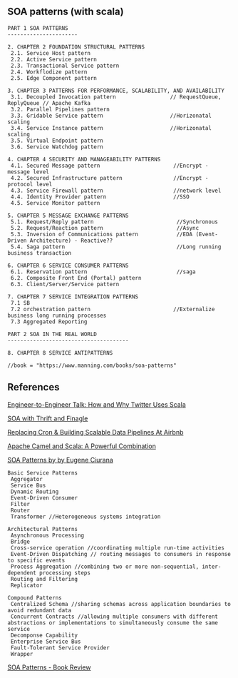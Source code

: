 SOA patterns (with scala)
----------------------------

```
PART 1 SOA PATTERNS
----------------------

2. CHAPTER 2 FOUNDATION STRUCTURAL PATTERNS
 2.1. Service Host pattern
 2.2. Active Service pattern
 2.3. Transactional Service pattern
 2.4. Workflodize pattern
 2.5. Edge Component pattern

3. CHAPTER 3 PATTERNS FOR PERFORMANCE, SCALABILITY, AND AVAILABILITY
 3.1. Decoupled Invocation pattern                 // RequestQueue, ReplyQueue // Apache Kafka
 3.2. Parallel Pipelines pattern
 3.3. Gridable Service pattern                     //Horizonatal scaling
 3.4. Service Instance pattern                     //Horizonatal scaling
 3.5. Virtual Endpoint pattern
 3.6. Service Watchdog pattern

4. CHAPTER 4 SECURITY AND MANAGEABILITY PATTERNS
 4.1. Secured Message pattern                       //Encrypt - message level
 4.2. Secured Infrastructure pattern                //Encrypt - protocol level
 4.3. Service Firewall pattern                      //network level
 4.4. Identity Provider pattern                     //SSO
 4.5. Service Monitor pattern

5. CHAPTER 5 MESSAGE EXCHANGE PATTERNS
 5.1. Request/Reply pattern                          //Synchronous
 5.2. Request/Reaction pattern                       //Async
 5.3. Inversion of Communications pattern            //EDA (Event-Driven Architecture) - Reactive??
 5.4. Saga pattern                                   //Long running business transaction

6. CHAPTER 6 SERVICE CONSUMER PATTERNS
 6.1. Reservation pattern                            //saga
 6.2. Composite Front End (Portal) pattern           
 6.3. Client/Server/Service pattern

7. CHAPTER 7 SERVICE INTEGRATION PATTERNS
 7.1 SB                                             
 7.2 orchestration pattern                          //Externalize business long running processes
 7.3 Aggregated Reporting                           

PART 2 SOA IN THE REAL WORLD
--------------------------------------

8. CHAPTER 8 SERVICE ANTIPATTERNS

//book = "https://www.manning.com/books/soa-patterns"
```

References
---------------

[Engineer-to-Engineer Talk: How and Why Twitter Uses Scala](https://www.redfin.com/devblog/2010/05/how_and_why_twitter_uses_scala.html)

[SOA with Thrift and Finagle](http://www.slideshare.net/bancek/soa-with-thrift-and-finagle)

[Replacing Cron & Building Scalable Data Pipelines At Airbnb](http://www.typesafe.com/resources/case-studies-and-stories/replacing-cron--building-scalable-data-pipelines-at-airbnb)

[Apache Camel and Scala: A Powerful Combination](http://www.kai-waehner.de/blog/2011/06/23/apache-camel-and-scala-a-powerful-combination/)

[SOA Patterns by by Eugene Ciurana](https://dzone.com/refcardz/soa-patterns)

```
Basic Service Patterns
 Aggregator
 Service Bus
 Dynamic Routing
 Event-Driven Consumer
 Filter
 Router
 Transformer //Heterogeneous systems integration 

Architectural Patterns
 Asynchronous Processing
 Bridge
 Cross-service operation //coordinating multiple run-time activities
 Event-Driven Dispatching // routing messages to consumers in response to specific events
 Process Aggregation //combining two or more non-sequential, inter-dependent processing steps
 Routing and Filtering
 Replicator

Compound Patterns
 Centralized Schema //sharing schemas across application boundaries to avoid redundant data 
 Concurrent Contracts //allowing multiple consumers with different abstractions or implementations to simultaneously consume the same service
 Decomponse Capability
 Enterprise Service Bus
 Fault-Tolerant Service Provider
 Wrapper

```

[SOA Patterns - Book Review](http://mkuthan.github.io/blog/2014/06/26/soa-patterns-book-review/)
